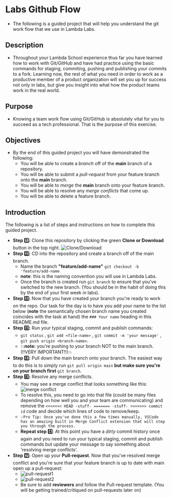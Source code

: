 # Labs Github Flow

- The following is a guided project that will help you understand the git work flow that we use in Lambda Labs.

## Description

- Throughout your Lambda School experience thus far you have learned how to work with Git/GitHub and have had practice using the basic commands for staging, commiting, pushing and publishing your commits to a fork. Learning now, the rest of what you need in order to work as a productive member of a product organization will set you up for success not only in labs, but give you insight into what how the product teams work in the real world.

## Purpose

- Knowing a team work flow using Git/GitHub is absolutely vital for you to succeed as a tech professional. That is the purpose of this exercise.

## Objectives

- By the end of this guided project you will have demonstrated the following:
  - You will be able to create a _branch_ off of the **main** branch of a repository.
  - You will be able to submit a _pull-request_ from your feature branch onto the **main** branch.
  - You will be able to _merge_ the **main** branch onto your feature branch.
  - You will be able to resolve any _merge conflicts_ that come up.
  - You will be able to delete a feature branch.

## Introduction

The following is a list of steps and instructions on how to complete this guided project.

- **Step 1️⃣:** Clone this repository by clicking the green **Clone or Download** button in the top right.
  ![Clone/Download](https://tk-assets.lambdaschool.com/054e5ad4-75cd-4b98-b929-7bf453bc8263_ScreenShot2020-04-13at7.31.05AM.png)
- **Step 2️⃣:** CD into the repository and create a branch off of the main branch.
  - Name the branch **"feature/add-name"** `git checkout -b 'feature/add-name`
  - **note**: this is the naming convention you will use in Lambda Labs.
  - Once the branch is created run `git branch` to ensure that you've switched to the new branch. (You should be in the habit of doing this by the end of your first week in labs).
- **Step 3️⃣:** Now that you have created your branch you're ready to work on the repo. Our task for the day is to have you add your name to the list below (**note** the semantically chosen branch name you created coincides with the task at hand) the `### Your name` heading in this README.md file.
- **Step 4️⃣:** Run your typical staging, commit and publish commands:
  - `git status` , `git add <file-name>` , `git commit -m 'your message'` , `git push origin <branch-name>`.
  - 💥**note:** you're pushing to your branch NOT to the main branch. (!!VERY IMPORTANT!!)💥
- **Step 5️⃣:** Pull down the main branch onto your branch. The easiest way to do this is to simply run `git pull origin main` **but make sure you're on your branch first** `git branch`.
- **Step 6️⃣:** Resolve any merge conflicts.
  - You may see a merge conflict that looks something like this:
    ![merge conflict](https://tk-assets.lambdaschool.com/dd45683f-788d-4bd9-832e-ed901151615f_ScreenShot2020-04-13at8.38.36AM.png)
  - To resolve this, you need to go into that file (could be many files depending on how well you and your team are communicating) and remove the `<<<<<<< HEAD -stuff- ======= -stuff- >>>>>>> commit id` code and decide which lines of code to remove/keep.
  - `💡Pro Tip: Once you've done this a few times manually, VSCode has an amazing built in Merge Conflict extension that will step you through the process.`
  - **Repeat step 4️⃣**: At this point you have a _dirty_ commit history once again and you need to run your typical staging, commit and publish commands but update your message to say something about 'resolving merge conflicts'.
- **Step 7️⃣:** Open up your **Pull-request**. Now that you've resolved merge conflict and you're sure that your feature branch is up to date with main open up a pull-request:
  - ![pull-request1](https://tk-assets.lambdaschool.com/f7b3593f-00ab-4de6-a988-6afac8b49b25_ScreenShot2020-04-13at9.19.33AM.png)
  - ![pull-request2](https://tk-assets.lambdaschool.com/476e30e8-031a-43dd-9a75-bfec86b9b301_ScreenShot2020-04-13at9.19.49AM.png)
  - Be sure to add **reviewers** and follow the Pull-request template. (You will be getting trained/critiqued on pull-requests later on)


